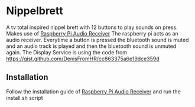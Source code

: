 # Nippelbrett
A tv total inspired nippel brett with 12 buttons to play sounds on press. <br>
Makes use of [Raspberry Pi Audio Receiver](https://github.com/nicokaiser/rpi-audio-receiver)
The raspberry pi acts as an audio receiver. Everytime a button is pressed the bluetooth sound is muted and an audio track is played and then the bluetooth sound is unmuted again.
The Display Service is using the code from https://gist.github.com/DenisFromHR/cc863375a6e19dce359d

## Installation
Follow the installation guide of [Raspberry Pi Audio Receiver](https://github.com/nicokaiser/rpi-audio-receiver)
and run the install.sh script
